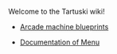 Welcome to the Tartuski wiki!

* <a href=https://github.com/TartuskiJose/Tartuski/wiki/Arcade-machine-blueprints>Arcade machine blueprints</a>

* <a href=https://github.com/TartuskiJose/Tartuski/wiki/Arcade-machine-blueprints>Documentation of Menu</a>
